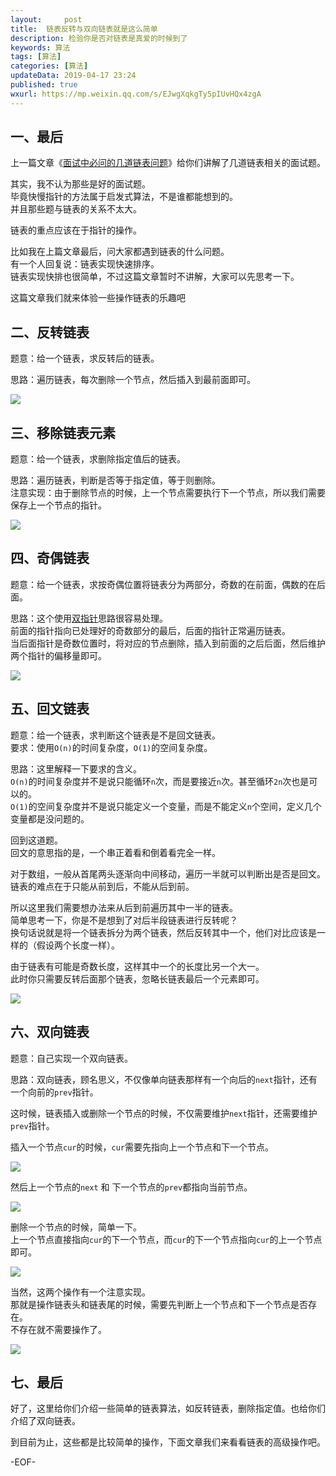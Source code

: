 ```yaml
---   
layout:     post  
title:  链表反转与双向链表就是这么简单    
description: 检验你是否对链表是真爱的时候到了  
keywords: 算法  
tags: [算法]    
categories: [算法]  
updateData: 2019-04-17 23:24   
published: true 
wxurl: https://mp.weixin.qq.com/s/EJwgXqkgTy5pIUvHQx4zgA  
---  
```



## 一、最后  


上一篇文章《[面试中必问的几道链表问题](https://mp.weixin.qq.com/s/2tT4j-ePNeoktqkVNvAqJQ)》给你们讲解了几道链表相关的面试题。  


其实，我不认为那些是好的面试题。  
毕竟快慢指针的方法属于启发式算法，不是谁都能想到的。  
并且那些题与链表的关系不太大。  


链表的重点应该在于指针的操作。  


比如我在上篇文章最后，问大家都遇到链表的什么问题。  
有一个人回复说：链表实现快速排序。  
链表实现快排也很简单，不过这篇文章暂时不讲解，大家可以先思考一下。  


这篇文章我们就来体验一些操作链表的乐趣吧


## 二、反转链表  


题意：给一个链表，求反转后的链表。  


思路：遍历链表，每次删除一个节点，然后插入到最前面即可。  


![](http://res2019.tiankonguse.com/images/2019/04/16/some-link-problem-001.png)  


## 三、移除链表元素  


题意：给一个链表，求删除指定值后的链表。  


思路：遍历链表，判断是否等于指定值，等于则删除。  
注意实现：由于删除节点的时候，上一个节点需要执行下一个节点，所以我们需要保存上一个节点的指针。  


![](http://res2019.tiankonguse.com/images/2019/04/16/some-link-problem-002.png)  


## 四、奇偶链表  


题意：给一个链表，求按奇偶位置将链表分为两部分，奇数的在前面，偶数的在后面。  


思路：这个使用[双指针](https://mp.weixin.qq.com/s/w6HdSIOEHJRnTCQp1wkZDQ)思路很容易处理。  
前面的指针指向已处理好的奇数部分的最后，后面的指针正常遍历链表。  
当后面指针是奇数位置时，将对应的节点删除，插入到前面的之后后面，然后维护两个指针的偏移量即可。  


![](http://res2019.tiankonguse.com/images/2019/04/16/some-link-problem-003.png)  


## 五、回文链表  


题意：给一个链表，求判断这个链表是不是回文链表。  
要求：使用`O(n)`的时间复杂度，`O(1)`的空间复杂度。  


思路：这里解释一下要求的含义。  
`O(n)`的时间复杂度并不是说只能循环`n`次，而是要接近`n`次。甚至循环`2n`次也是可以的。  
`O(1)`的空间复杂度并不是说只能定义一个变量，而是不能定义`n`个空间，定义几个变量都是没问题的。  


回到这道题。  
回文的意思指的是，一个串正着看和倒着看完全一样。  


对于数组，一般从首尾两头逐渐向中间移动，遍历一半就可以判断出是否是回文。  
链表的难点在于只能从前到后，不能从后到前。  


所以这里我们需要想办法来从后到前遍历其中一半的链表。  
简单思考一下，你是不是想到了对后半段链表进行反转呢？  
换句话说就是将一个链表拆分为两个链表，然后反转其中一个，他们对比应该是一样的（假设两个长度一样）。  


由于链表有可能是奇数长度，这样其中一个的长度比另一个大一。  
此时你只需要反转后面那个链表，忽略长链表最后一个元素即可。  


![](http://res2019.tiankonguse.com/images/2019/04/16/some-link-problem-004.png)


## 六、双向链表  


题意：自己实现一个双向链表。  


思路：双向链表，顾名思义，不仅像单向链表那样有一个向后的`next`指针，还有一个向前的`prev`指针。  


这时候，链表插入或删除一个节点的时候，不仅需要维护`next`指针，还需要维护`prev`指针。  


插入一个节点`cur`的时候，`cur`需要先指向上一个节点和下一个节点。  


![](http://res2019.tiankonguse.com/images/2019/04/16/some-link-problem-005.png)  


然后上一个节点的`next` 和 下一个节点的`prev`都指向当前节点。  


![](http://res2019.tiankonguse.com/images/2019/04/16/some-link-problem-006.png)  


删除一个节点的时候，简单一下。  
上一个节点直接指向`cur`的下一个节点，而`cur`的下一个节点指向`cur`的上一个节点即可。  


![](http://res2019.tiankonguse.com/images/2019/04/16/some-link-problem-007.png)  


当然，这两个操作有一个注意实现。  
那就是操作链表头和链表尾的时候，需要先判断上一个节点和下一个节点是否存在。  
不存在就不需要操作了。  


![](http://res2019.tiankonguse.com/images/2019/04/16/some-link-problem-008.png)  


## 七、最后  


好了，这里给你们介绍一些简单的链表算法，如反转链表，删除指定值。也给你们介绍了双向链表。  


到目前为止，这些都是比较简单的操作，下面文章我们来看看链表的高级操作吧。  


-EOF-  


